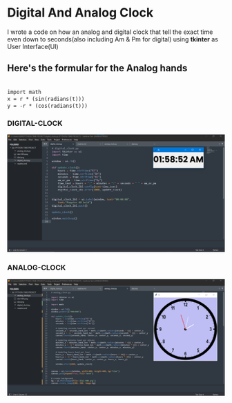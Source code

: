 <!-- readme.md -->
# Digital And Analog Clock

I wrote a code on how an analog and digital clock that tell the exact time even down to seconds(also including Am & Pm for digital) using **tkinter** as User Interface(UI)

## Here's the formular for the Analog hands

```

import math
x = r * (sin(radians(t)))
y = -r * (cos(radians(t)))

```

### DIGITAL-CLOCK

![DIGITAL](images/digi-clock.png)

### ANALOG-CLOCK

![ANALOG](images/analog-clock.png)
